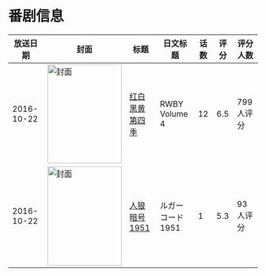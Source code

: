 # 番剧信息

|放送日期|封面|标题|日文标题|话数|评分|评分人数|
|---|---|---|---|---|---|---|
|2016-10-22|<img src="https://lain.bgm.tv/pic/cover/c/b9/cc/186257_cESjj.jpg" alt="封面" style="width:150px;height:200px;object-fit:cover;">|[红白黑黄 第四季](https://bangumi.tv/subject/186257)|RWBY Volume 4|12|6.5|799人评分|
|2016-10-22|<img src="https://lain.bgm.tv/pic/cover/c/31/8c/146028_Q62QY.jpg" alt="封面" style="width:150px;height:200px;object-fit:cover;">|[人狼暗号1951](https://bangumi.tv/subject/146028)|ルガーコード1951|1|5.3|93人评分|
